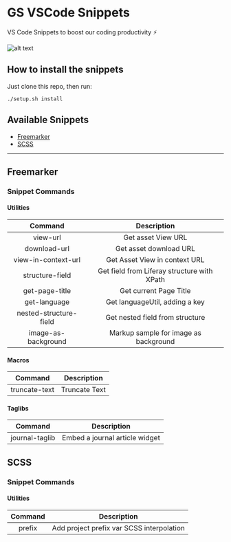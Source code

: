 # GS VSCode Snippets

VS Code Snippets to boost our coding productivity :zap:

![alt text](https://github.com/liferay-gs-latam/lfrgs-vscode-snippets/blob/master/img/vscode-snippets.gif "Vs Code Snippets")

## How to install the snippets

Just clone this repo, then run:

```shell
./setup.sh install
```

## Available Snippets

* [Freemarker](#freemarker)
* [SCSS](#scss)

----

## Freemarker

### Snippet Commands

#### Utilities

|        Command         |                 Description                 |
| :--------------------: | :-----------------------------------------: |
|        view-url        |             Get asset View URL              |
|      download-url      |           Get asset download URL            |
|  view-in-context-url   |        Get Asset View in context URL        |
|    structure-field     | Get field from Liferay structure with XPath |
|     get-page-title     |           Get current Page Title            |
|      get-language      |       Get languageUtil, adding a key        |
| nested-structure-field |       Get nested field from structure       |
|  image-as-background   |    Markup sample for image as background    |

#### Macros

|    Command    |  Description  |
| :-----------: | :-----------: |
| truncate-text | Truncate Text |

#### Taglibs

|    Command     |          Description           |
| :------------: | :----------------------------: |
| journal-taglib | Embed a journal article widget |

## SCSS

### Snippet Commands

#### Utilities

| Command |                Description                |
| :-----: | :---------------------------------------: |
| prefix  | Add project prefix var SCSS interpolation |


